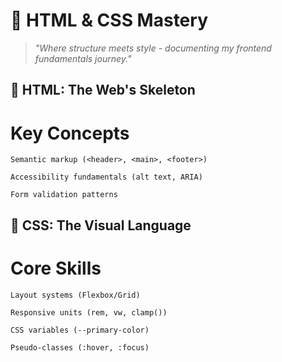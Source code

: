 # 🎨 HTML & CSS Mastery

> *"Where structure meets style - documenting my frontend fundamentals journey."*

## 🧩 HTML: The Web's Skeleton

# Key Concepts
    Semantic markup (<header>, <main>, <footer>)

    Accessibility fundamentals (alt text, ARIA)

    Form validation patterns

## 🎨 CSS: The Visual Language

# Core Skills
    Layout systems (Flexbox/Grid)

    Responsive units (rem, vw, clamp())

    CSS variables (--primary-color)

    Pseudo-classes (:hover, :focus)
